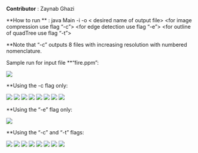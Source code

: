 **Contributor** : Zaynab Ghazi

**How to run ** : java Main  -i <name of input ppm file>  -o < desired name of output file>  <for image compression use flag “-c”>  <for edge detection use flag “-e”> <for outline of quadTree use flag “-t”> 

**Note that “-c” outputs 8 files with increasing resolution with numbered nomenclature. 

Sample run for input file **“fire.ppm”: 

<img src ="https://github.com/ZaynabGhazi/primitiveSnap/blob/master/fire.jpg">



**Using the -c flag only:

<img src ="https://github.com/ZaynabGhazi/primitiveSnap/blob/master/outputS.ppm-1.jpg">
<img src ="https://github.com/ZaynabGhazi/primitiveSnap/blob/master/outputS.ppm-2.jpg">
<img src ="https://github.com/ZaynabGhazi/primitiveSnap/blob/master/outputS.ppm-3.jpg">
<img src ="https://github.com/ZaynabGhazi/primitiveSnap/blob/master/outputS.ppm-4.jpg">
<img src ="https://github.com/ZaynabGhazi/primitiveSnap/blob/master/outputS.ppm-5.jpg">
<img src ="https://github.com/ZaynabGhazi/primitiveSnap/blob/master/outputS.ppm-6.jpg">
<img src ="https://github.com/ZaynabGhazi/primitiveSnap/blob/master/outputS.ppm-7.jpg">
<img src ="https://github.com/ZaynabGhazi/primitiveSnap/blob/master/outputS.ppm-8.jpg">

**Using the “-e” flag only:

<img src ="https://github.com/ZaynabGhazi/primitiveSnap/blob/master/output.ppm.jpg">

**Using the “-c” and “-t” flags:

<img src ="https://github.com/ZaynabGhazi/primitiveSnap/blob/master/output.ppm-1.jpg">
<img src ="https://github.com/ZaynabGhazi/primitiveSnap/blob/master/output.ppm-2.jpg">
<img src ="https://github.com/ZaynabGhazi/primitiveSnap/blob/master/output.ppm-3.jpg">
<img src ="https://github.com/ZaynabGhazi/primitiveSnap/blob/master/output.ppm-4.jpg">
<img src ="https://github.com/ZaynabGhazi/primitiveSnap/blob/master/output.ppm-5.jpg">
<img src ="https://github.com/ZaynabGhazi/primitiveSnap/blob/master/output.ppm-6.jpg">
<img src ="https://github.com/ZaynabGhazi/primitiveSnap/blob/master/output.ppm-7.jpg">
<img src ="https://github.com/ZaynabGhazi/primitiveSnap/blob/master/output.ppm-8.jpg">



